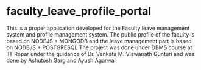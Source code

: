 # faculty_leave_profile_portal
This is a proper application developed for the Faculty leave management system and profile management system. The public profile of the faculty is based on NODEJS + MONGODB and the leave management part is based on NODEJS + POSTGRESQL 
The project was done under DBMS course at IIT Ropar under the guidance of Dr. Venkata M. Viswanath Gunturi and was done by Ashutosh Garg and Ayush Agarwal
